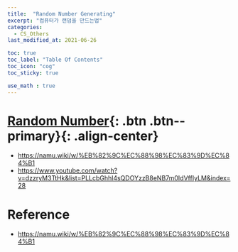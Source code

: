 ```yaml
---
title:  "Random Number Generating"
excerpt: "컴퓨터가 랜덤을 만드는법"
categories:
  - CS_Others
last_modified_at: 2021-06-26

toc: true
toc_label: "Table Of Contents"
toc_icon: "cog"
toc_sticky: true

use_math : true
---
```


# [Random Number](#link){: .btn .btn--primary}{: .align-center}

- https://namu.wiki/w/%EB%82%9C%EC%88%98%EC%83%9D%EC%84%B1
- <https://www.youtube.com/watch?v=dzzryM3TtHk&list=PLLcbGhhl4sQDOYzzB8eNB7m0IdVffIyLM&index=28>

# Reference

- <https://namu.wiki/w/%EB%82%9C%EC%88%98%EC%83%9D%EC%84%B1>



